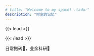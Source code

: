 ```yaml
---
# title: "Welcome to my space! :tada:"
description: "时空的记忆"
---
```


{{< lead >}}

{{< /lead >}}

日常搬砖:memo:，业余科研:dna: